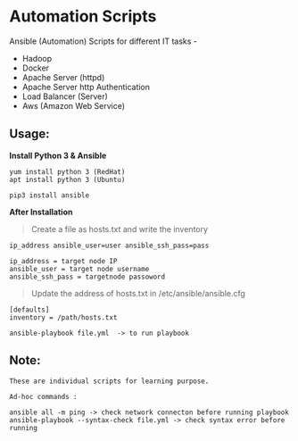 # Automation Scripts
Ansible (Automation) Scripts for different IT tasks -

 * Hadoop
 * Docker
 * Apache Server (httpd)
 * Apache Server http Authentication
 * Load Balancer (Server)
 * Aws (Amazon Web Service)
 


## Usage:

__Install Python 3 & Ansible__ 
	
	yum install python 3 (RedHat)
	apt install python 3 (Ubuntu)

	pip3 install ansible 
	
	
__After Installation__
	
	
> Create a file as hosts.txt and write the inventory
	
	ip_address ansible_user=user ansible_ssh_pass=pass
	
	ip_address = target node IP
	ansible_user = target node username
	ansible_ssh_pass = targetnode passoword

> Update the address of hosts.txt in /etc/ansible/ansible.cfg
		
	[defaults]
	inventory = /path/hosts.txt
	
	ansible-playbook file.yml  -> to run playbook
	

 
 
## Note:

	These are individual scripts for learning purpose.

	Ad-hoc commands :

	ansible all -m ping -> check network connecton before running playbook
	ansible-playbook --syntax-check file.yml -> check syntax error before running 
	 	
	
